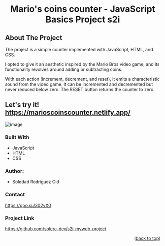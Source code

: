 
<h1 align="center"> Mario's coins counter - JavaScript Basics Project s2i </h1>

## About The Project

The project is a simple counter implemented with JavaScript, HTML, and CSS. 

I opted to give it an aesthetic inspired by the Mario Bros video game, and its functionality revolves around adding or subtracting coins.

With each action (increment, decrement, and reset), it emits a characteristic sound from the video game.
It can be incremented and decremented but never reduced below zero. The RESET button returns the counter to zero. 

## Let's try it! https://marioscoinscounter.netlify.app/

![image](https://github.com/solerc-dev/js.counter/assets/145294204/ffce8873-f006-4936-a4d5-6edbdd9ef83c)

### Built With
* JavaScript
* HTML
* CSS

### Author:
* Soledad Rodriguez Cid

### Contact

https://goo.su/302vX0

### Project Link
https://github.com/solerc-dev/s2i-myweb-project

<p align="right">(<a href="#readme-top">back to top</a>)</p>
